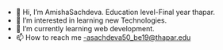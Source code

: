 - 👋 Hi, I’m AmishaSachdeva.
  Education level-Final year thapar.
- 👀 I’m interested in learning new Technologies.
- 🌱 I’m currently learning web development.
- 📫 How to reach me -asachdeva50_be19@thapar.edu

<!---
AmishaSachdeva2000/AmishaSachdeva2000 is a ✨ special ✨ repository because its `README.md` (this file) appears on your GitHub profile.
You can click the Preview link to take a look at your changes.
--->
